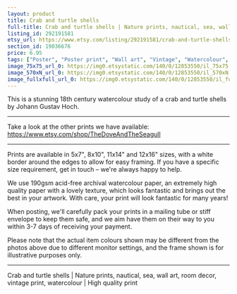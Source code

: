 ```yaml
---
layout: product
title: Crab and turtle shells 
full-title: Crab and turtle shells | Nature prints, nautical, sea, wall art, room decor, vintage print, watercolour | High quality print
listing_id: 292191581
etsy_url: https://www.etsy.com/listing/292191581/crab-and-turtle-shells-nature-prints?utm_source=thedoveandtheseagull&utm_medium=api&utm_campaign=api
section_id: 19036676
price: 6.95
tags: ["Poster", "Poster print", "Wall art", "Vintage", "Watercolour", "Nature", "Botanical art", "Wildlife", "Shells", "Sea", "Marine", "Crab", "High quality print"]
image_75x75_url_0: https://img0.etsystatic.com/140/0/12853550/il_75x75.968226798_qs89.jpg
image_570xN_url_0: https://img0.etsystatic.com/140/0/12853550/il_570xN.968226798_qs89.jpg
image_fullxfull_url_0: https://img0.etsystatic.com/140/0/12853550/il_fullxfull.968226798_qs89.jpg
---
```

This is a stunning 18th century watercolour study of a crab and turtle shells by Johann Gustav Hoch.

---

Take a look at the other prints we have available:
https://www.etsy.com/shop/TheDoveAndTheSeagull

---

Prints are available in 5x7&quot;, 8x10&quot;, 11x14&quot; and 12x16&quot; sizes, with a white border around the edges to allow for easy framing. If you have a specific size requirement, get in touch – we&#39;re always happy to help.

We use 190gsm acid-free archival watercolour paper, an extremely high quality paper with a lovely texture, which looks fantastic and brings out the best in your artwork. With care, your print will look fantastic for many years!

When posting, we&#39;ll carefully pack your prints in a mailing tube or stiff envelope to keep them safe, and we aim have them on their way to you within 3-7 days of receiving your payment.

Please note that the actual item colours shown may be different from the photos above due to different monitor settings, and the frame shown is for illustrative purposes only.

---

Crab and turtle shells | Nature prints, nautical, sea, wall art, room decor, vintage print, watercolour | High quality print
